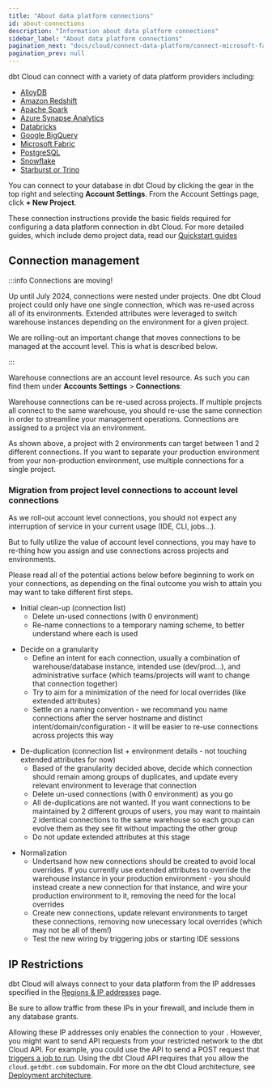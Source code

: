 ```yaml
---
title: "About data platform connections"
id: about-connections
description: "Information about data platform connections"
sidebar_label: "About data platform connections"
pagination_next: "docs/cloud/connect-data-platform/connect-microsoft-fabric"
pagination_prev: null
---
```

dbt Cloud can connect with a variety of data platform providers including: 
- [AlloyDB](/docs/cloud/connect-data-platform/connect-redshift-postgresql-alloydb) 
- [Amazon Redshift](/docs/cloud/connect-data-platform/connect-redshift-postgresql-alloydb) 
- [Apache Spark](/docs/cloud/connect-data-platform/connect-apache-spark)
- [Azure Synapse Analytics](/docs/cloud/connect-data-platform/connect-azure-synapse-analytics)
- [Databricks](/docs/cloud/connect-data-platform/connect-databricks) 
- [Google BigQuery](/docs/cloud/connect-data-platform/connect-bigquery)
- [Microsoft Fabric](/docs/cloud/connect-data-platform/connect-microsoft-fabric)
- [PostgreSQL](/docs/cloud/connect-data-platform/connect-redshift-postgresql-alloydb)
- [Snowflake](/docs/cloud/connect-data-platform/connect-snowflake)
- [Starburst or Trino](/docs/cloud/connect-data-platform/connect-starburst-trino)

You can connect to your database in dbt Cloud by clicking the gear in the top right and selecting **Account Settings**. From the Account Settings page, click **+ New Project**.

<Lightbox src="/img/docs/dbt-cloud/cloud-configuring-dbt-cloud/choose-a-connection.png" title="Choose a connection"/>

These connection instructions provide the basic fields required for configuring a data platform connection in dbt Cloud. For more detailed guides, which include demo project data, read our [Quickstart guides](https://docs.getdbt.com/guides)

## Connection management

:::info Connections are moving!

Up until July 2024, connections were nested under projects. One dbt Cloud project could only have one single connection, which was re-used across all of its environments. Extended attributes were leveraged to switch warehouse instances depending on the environment for a given project. 

<Lightbox src="/img/docs/dbt-cloud/cloud-configuring-dbt-cloud/connections-legacy-model.png" title="Previous connection model"/>

We are rolling-out an important change that moves connections to be managed at the account level. This is what is described below.

:::

Warehouse connections are an account level resource. As such you can find them under **Accounts Settings** > **Connections**:

<Lightbox src="/img/docs/dbt-cloud/cloud-configuring-dbt-cloud/connections-list.png" title="Connection list"/>

Warehouse connections can be re-used across projects. If multiple projects all connect to the same warehouse, you should re-use the same connection in order to streamline your management operations. Connections are assigned to a project via an environment. 

<Lightbox src="/img/docs/dbt-cloud/cloud-configuring-dbt-cloud/connections-new-model.png" title="Connection model"/>

As shown above, a project with 2 environments can target between 1 and 2 different connections. If you want to separate your production environment from your non-production environment, use multiple connections for a single project.

### Migration from project level connections to account level connections

As we roll-out account level connections, you should not expect any interruption of service in your current usage (IDE, CLI, jobs...).

But to fully utilize the value of account level connections, you may have to re-thing how you assign and use connections across projects and environments.

<Lightbox src="/img/docs/dbt-cloud/cloud-configuring-dbt-cloud/connections-post-rollout.png" title="Typical connection setup post rollout"/>

Please read all of the potential actions below before beginning to work on your connections, as depending on the final outcome you wish to attain you may want to take different first steps.

- Initial clean-up (connection list)
  - Delete un-used connections (with 0 environment)
  - Re-name connections to a temporary naming scheme, to better understand where each is used

<Lightbox src="/img/docs/dbt-cloud/cloud-configuring-dbt-cloud/connections-post-rollout-2.png" title="Post initial clean-up"/>

- Decide on a granularity 
  - Define an intent for each connection, usually a combination of warehouse/database instance, intended use (dev/prod…), and administrative surface (which teams/projects will want to change that connection together)
  - Try to aim for a minimization of the need for local overrides (like extended attributes)
  - Settle on a naming convention - we recommand you name connections after the server hostname and distinct intent/domain/configuration - it will be easier to re-use connections across projects this way

<Lightbox src="/img/docs/dbt-cloud/cloud-configuring-dbt-cloud/connections-post-rollout-3.png" title="Granularity determined"/>

- De-duplication (connection list + environment details - not touching extended attributes for now)
  - Based of the granularity decided above, decide which connection should remain among groups of duplicates, and update every relevant environment to leverage that connection
  - Delete un-used connections (with 0 environment) as you go
  - All de-duplications are not wanted. If you want connections to be maintained by 2 different groups of users, you may want to maintain 2 identical connections to the same warehouse so each group can evolve them as they see fit without impacting the other group
  - Do not update extended attributes at this stage

<Lightbox src="/img/docs/dbt-cloud/cloud-configuring-dbt-cloud/connections-post-rollout-4.png" title="Connections de-duplicated"/>

- Normalization
  - Undertsand how new connections should be created to avoid local overrides. If you currently use extended attributes to override the warehouse instance in your production environment - you should instead create a new connection for that instance, and wire your production environment to it, removing the need for the local overrides
  - Create new connections, update relevant environments to target these connections, removing now unecessary local overrides (which may not be all of them!)
  - Test the new wiring by triggering jobs or starting IDE sessions

<Lightbox src="/img/docs/dbt-cloud/cloud-configuring-dbt-cloud/connections-post-rollout-5.png" title="Connections normalized"/>

## IP Restrictions

dbt Cloud will always connect to your data platform from the IP addresses specified in the [Regions & IP addresses](/docs/cloud/about-cloud/access-regions-ip-addresses) page.

Be sure to allow traffic from these IPs in your firewall, and include them in any database grants.

Allowing these IP addresses only enables the connection to your <Term id="data-warehouse" />. However, you might want to send API requests from your restricted network to the dbt Cloud API.  For example, you could use the API to send a POST request that [triggers a job to run](https://docs.getdbt.com/dbt-cloud/api-v2-legacy#operation/triggerRun). Using the dbt Cloud API requires that you allow the `cloud.getdbt.com` subdomain. For more on the dbt Cloud architecture, see [Deployment architecture](/docs/cloud/about-cloud/architecture).
